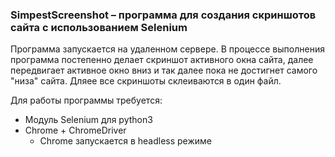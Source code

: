 ### SimpestScreenshot – программа для создания скриншотов сайта с использованием Selenium

Программа запускается на удаленном сервере.
В процессе выполнения программа постепенно делает скриншот активного окна сайта, далее передвигает активное окно вниз и так далее пока не достигнет самого "низа" сайта. Дляее все скриншоты склеиваются в один файл. 

Для работы программы требуется:
+ Модуль Selenium для python3
+ Chrome + ChromeDriver
    + Chrome запускается в headless режиме
